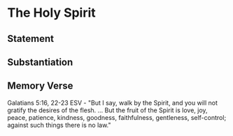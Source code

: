 # The Holy Spirit

## Statement

## Substantiation

## Memory Verse
Galatians 5:16, 22-23 ESV - "But I say, walk by the Spirit, and you will not gratify the desires of the flesh. ... But the fruit of the Spirit is love, joy, peace, patience, kindness, goodness, faithfulness, gentleness, self-control; against such things there is no law."